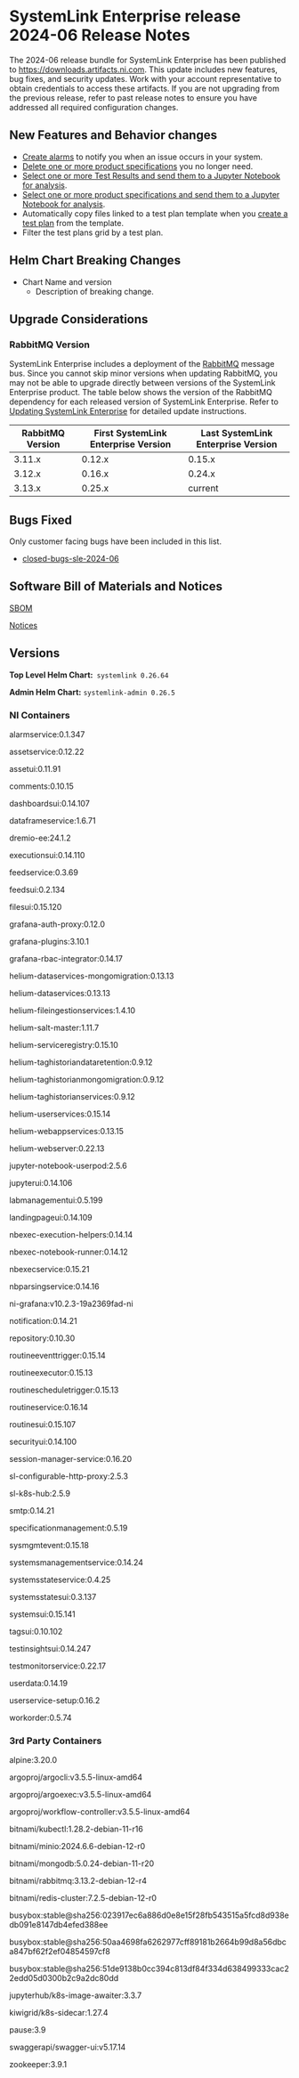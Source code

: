 
# SystemLink Enterprise release 2024-06 Release Notes

The 2024-06 release bundle for SystemLink Enterprise has been published to <https://downloads.artifacts.ni.com>. This update includes new features, bug fixes, and security updates. Work with your account representative to obtain credentials to access these artifacts. If you are not upgrading from the previous release, refer to past release notes to ensure you have addressed all required configuration changes.

## New Features and Behavior changes

- [Create alarms](https://www.ni.com/docs/en-US/bundle/systemlink-enterprise/page/generating-custom-alarms.html) to notify you when an issue occurs in your system.
- [Delete one or more product specifications](https://www.ni.com/docs/en-US/bundle/systemlink-enterprise/page/deleting-specifications.html) you no longer need.
- [Select one or more Test Results and send them to a Jupyter Notebook for analysis](https://www.ni.com/docs/en-US/bundle/systemlink-enterprise/page/analyzing-test-results-with-jupyter-notebooks.html).
- [Select one or more product specifications and send them to a Jupyter Notebook for analysis](https://www.ni.com/docs/en-US/bundle/systemlink-enterprise/page/analyzing-specification-compliance-with-jupyter-notebooks.html).
- Automatically copy files linked to a test plan template when you [create a test plan](https://www.ni.com/docs/en-US/bundle/systemlink-enterprise/page/creating-a-test-plan.html) from the template.
- Filter the test plans grid by a test plan.

## Helm Chart Breaking Changes

- Chart Name and version
    - Description of breaking change.

## Upgrade Considerations

### RabbitMQ Version

SystemLink Enterprise includes a deployment of the [RabbitMQ](https://www.rabbitmq.com/) message bus. Since you cannot skip minor versions when updating RabbitMQ, you may not be able to upgrade directly between versions of the SystemLink Enterprise product. The table below shows the version of the RabbitMQ dependency for each released version of SystemLink Enterprise. Refer to [Updating SystemLink Enterprise](https://www.ni.com/docs/en-US/bundle/systemlink-enterprise/page/updating-systemlink-enterprise.html) for detailed update instructions.

| RabbitMQ Version | First SystemLink Enterprise Version | Last SystemLink Enterprise Version |
|------------------|-------------------------------------|------------------------------------|
| 3.11.x           | 0.12.x                              | 0.15.x                             |
| 3.12.x           | 0.16.x                              | 0.24.x                             |
| 3.13.x           | 0.25.x                              | current                            |

## Bugs Fixed

Only customer facing bugs have been included in this list.

- [closed-bugs-sle-2024-06](https://github.com/ni/install-systemlink-enterprise/tree/2024-06/release-notes/2024-06/closed-bugs-sle-2024-06.xlsx)

## Software Bill of Materials and Notices

[SBOM](https://github.com/ni/install-systemlink-enterprise/tree/2024-06/release-notes/2024-06/sbom)

[Notices](https://github.com/ni/install-systemlink-enterprise/tree/2024-06/release-notes/2024-06/notices)

## Versions

**Top Level Helm Chart:** `systemlink 0.26.64`

**Admin Helm Chart:** `systemlink-admin 0.26.5`

### NI Containers

alarmservice:0.1.347

assetservice:0.12.22

assetui:0.11.91

comments:0.10.15

dashboardsui:0.14.107

dataframeservice:1.6.71

dremio-ee:24.1.2

executionsui:0.14.110

feedservice:0.3.69

feedsui:0.2.134

filesui:0.15.120

grafana-auth-proxy:0.12.0

grafana-plugins:3.10.1

grafana-rbac-integrator:0.14.17

helium-dataservices-mongomigration:0.13.13

helium-dataservices:0.13.13

helium-fileingestionservices:1.4.10

helium-salt-master:1.11.7

helium-serviceregistry:0.15.10

helium-taghistoriandataretention:0.9.12

helium-taghistorianmongomigration:0.9.12

helium-taghistorianservices:0.9.12

helium-userservices:0.15.14

helium-webappservices:0.13.15

helium-webserver:0.22.13

jupyter-notebook-userpod:2.5.6

jupyterui:0.14.106

labmanagementui:0.5.199

landingpageui:0.14.109

nbexec-execution-helpers:0.14.14

nbexec-notebook-runner:0.14.12

nbexecservice:0.15.21

nbparsingservice:0.14.16

ni-grafana:v10.2.3-19a2369fad-ni

notification:0.14.21

repository:0.10.30

routineeventtrigger:0.15.14

routineexecutor:0.15.13

routinescheduletrigger:0.15.13

routineservice:0.16.14

routinesui:0.15.107

securityui:0.14.100

session-manager-service:0.16.20

sl-configurable-http-proxy:2.5.3

sl-k8s-hub:2.5.9

smtp:0.14.21

specificationmanagement:0.5.19

sysmgmtevent:0.15.18

systemsmanagementservice:0.14.24

systemsstateservice:0.4.25

systemsstatesui:0.3.137

systemsui:0.15.141

tagsui:0.10.102

testinsightsui:0.14.247

testmonitorservice:0.22.17

userdata:0.14.19

userservice-setup:0.16.2

workorder:0.5.74

### 3rd Party Containers

alpine:3.20.0

argoproj/argocli:v3.5.5-linux-amd64

argoproj/argoexec:v3.5.5-linux-amd64

argoproj/workflow-controller:v3.5.5-linux-amd64

bitnami/kubectl:1.28.2-debian-11-r16

bitnami/minio:2024.6.6-debian-12-r0

bitnami/mongodb:5.0.24-debian-11-r20

bitnami/rabbitmq:3.13.2-debian-12-r4

bitnami/redis-cluster:7.2.5-debian-12-r0

busybox:stable@sha256:023917ec6a886d0e8e15f28fb543515a5fcd8d938edb091e8147db4efed388ee

busybox:stable@sha256:50aa4698fa6262977cff89181b2664b99d8a56dbca847bf62f2ef04854597cf8

busybox:stable@sha256:51de9138b0cc394c813df84f334d638499333cac22edd05d0300b2c9a2dc80dd

jupyterhub/k8s-image-awaiter:3.3.7

kiwigrid/k8s-sidecar:1.27.4

pause:3.9

swaggerapi/swagger-ui:v5.17.14

zookeeper:3.9.1
